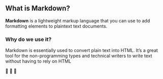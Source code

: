 ## **What is Markdown?**

**Markdown** is a lightweight markup language that you can use to add formatting elements to plaintext text documents.

### Why do we use it?

Markdown is essentially used to convert plain text into HTML. It’s a great tool for the non-programming types and technical writers to write text without having to rely on HTML

🚀 🚀 🚀
